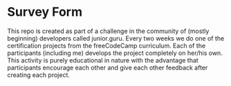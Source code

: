 # **Survey Form**

This repo is created as part of a challenge in the community of (mostly beginning) developers called junior.guru. Every two weeks we do one of the certification projects from the freeCodeCamp curriculum. Each of the participants (including me) develops the project completely on her/his own. This activity is purely educational in nature with the advantage that participants encourage each other and give each other feedback after creating each project.  
